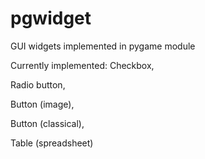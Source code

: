 # pgwidget
GUI widgets implemented in pygame module

Currently implemented:
Checkbox,

Radio button,

Button (image),

Button (classical),

Table (spreadsheet)
